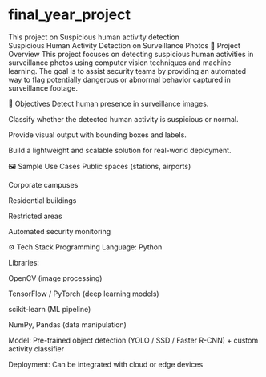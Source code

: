 # final_year_project
This project on Suspicious human activity detection  
Suspicious Human Activity Detection on Surveillance Photos
📌 Project Overview
This project focuses on detecting suspicious human activities in surveillance photos using computer vision techniques and machine learning. The goal is to assist security teams by providing an automated way to flag potentially dangerous or abnormal behavior captured in surveillance footage.

🎯 Objectives
Detect human presence in surveillance images.

Classify whether the detected human activity is suspicious or normal.

Provide visual output with bounding boxes and labels.

Build a lightweight and scalable solution for real-world deployment.

🖼️ Sample Use Cases
Public spaces (stations, airports)

Corporate campuses

Residential buildings

Restricted areas

Automated security monitoring

⚙️ Tech Stack
Programming Language: Python

Libraries:

OpenCV (image processing)

TensorFlow / PyTorch (deep learning models)

scikit-learn (ML pipeline)

NumPy, Pandas (data manipulation)

Model: Pre-trained object detection (YOLO / SSD / Faster R-CNN) + custom activity classifier

Deployment: Can be integrated with cloud or edge devices
